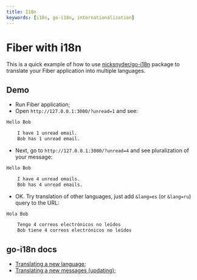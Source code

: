 ```yaml
---
title: I18n
keywords: [i18n, go-i18n, internationalization]
---
```


# Fiber with i18n

This is a quick example of how to use [nicksnyder/go-i18n](https://github.com/nicksnyder/go-i18n) package to translate your Fiber application into multiple languages.

## Demo

- Run Fiber application;
- Open `http://127.0.0.1:3000/?unread=1` and see:

```bash
Hello Bob

    I have 1 unread email.
    Bob has 1 unread email.
```

- Next, go to `http://127.0.0.1:3000/?unread=4` and see pluralization of your message:

```bash
Hello Bob

    I have 4 unread emails.
    Bob has 4 unread emails.
```

- OK. Try translation of other languages, just add `&lang=es` (or `&lang=ru`) query to the URL:

```bash
Hola Bob

    Tengo 4 correos electrónicos no leídos
    Bob tiene 4 correos electrónicos no leídos
```

## go-i18n docs

- [Translating a new language](https://github.com/nicksnyder/go-i18n#translating-a-new-language);
- [Translating a new messages (updating)](https://github.com/nicksnyder/go-i18n#translating-new-messages);
